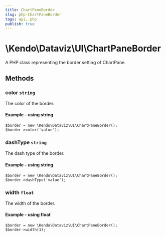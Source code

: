 ```yaml
---
title: ChartPaneBorder
slug: php-ChartPaneBorder
tags: api, php
publish: true
---
```


# \Kendo\Dataviz\UI\ChartPaneBorder

A PHP class representing the border setting of ChartPane.


## Methods

### color `string`

The color of the border.


#### Example - using string
    $border = new \Kendo\Dataviz\UI\ChartPaneBorder();
    $border->color('value');

### dashType `string`

The dash type of the border.


#### Example - using string
    $border = new \Kendo\Dataviz\UI\ChartPaneBorder();
    $border->dashType('value');

### width `float`

The width of the border.


#### Example - using float
    $border = new \Kendo\Dataviz\UI\ChartPaneBorder();
    $border->width(1);


